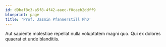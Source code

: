 ```yaml
---
id: d9baf8c3-a5f8-4f42-aaec-f0caeb2ddff9
blueprint: page
title: 'Prof. Jazmin Pfannerstill PhD'
---
```

Aut sapiente molestiae repellat nulla voluptatem magni quo. Qui ex dolores quaerat et unde blanditiis.